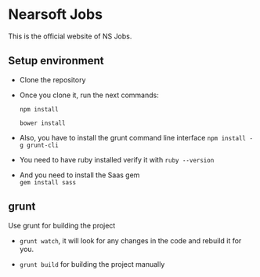 # Nearsoft Jobs

This is the official website of NS Jobs.

## Setup environment

* Clone the repository

* Once you clone it, run the next commands:

  `npm install`

  `bower install`
  
* Also, you have to install the grunt command line interface
  `npm install -g grunt-cli`

* You need to have ruby installed 
  verify it with `ruby --version` 

* And you need to install the Saas gem  
  `gem install sass`


## grunt
Use grunt for building the project

* `grunt watch`, it will look for any changes in the code and rebuild it for you.

* `grunt build` for building the project manually
